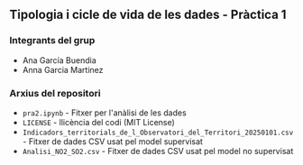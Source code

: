 ## Tipologia i cicle de vida de les dades - Pràctica 1
### Integrants del grup
* Ana García Buendia
* Anna Garcia Martinez

### Arxius del repositori
* `pra2.ipynb` - Fitxer per l'anàlisi de les dades
* `LICENSE` - llicència del codi (MIT License)
* `Indicadors_territorials_de_l_Observatori_del_Territori_20250101.csv` - Fitxer de dades CSV usat pel model supervisat
* `Analisi_NO2_SO2.csv` - Fitxer de dades CSV usat pel model no supervisat
